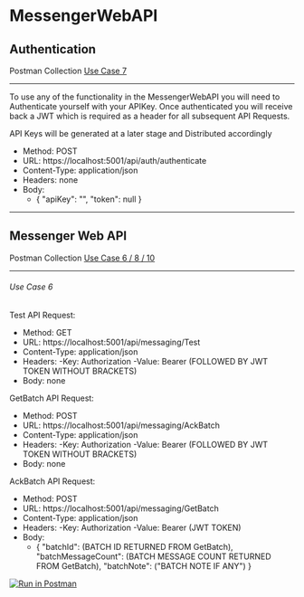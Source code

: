 # MessengerWebAPI


## Authentication
Postman Collection
[Use Case 7](/RXMessengerAPI.docx)
________________________________________________

To use any of the functionality in the MessengerWebAPI you will need to Authenticate yourself with your APIKey. Once authenticated you will receive back a JWT which is required as a header for all subsequent API Requests.

API Keys will be generated at a later stage and Distributed accordingly

- Method: POST
- URL: https://localhost:5001/api/auth/authenticate
- Content-Type: application/json
- Headers: none
- Body:
  - {
      "apiKey": "",
      "token": null
    }

________________________________________________

## Messenger Web API
Postman Collection
[Use Case 6 / 8 / 10](/RXMessengerAPI.docx)
________________________________________________

###### Use Case 6

Test API Request:

- Method: GET
- URL: https://localhost:5001/api/messaging/Test
- Content-Type: application/json
- Headers: 
  -Key: Authorization
  -Value: Bearer (FOLLOWED BY JWT TOKEN WITHOUT BRACKETS)
- Body: none


GetBatch API Request:

- Method: POST
- URL: https://localhost:5001/api/messaging/AckBatch
- Content-Type: application/json
- Headers: 
  -Key: Authorization
  -Value: Bearer (FOLLOWED BY JWT TOKEN WITHOUT BRACKETS)
- Body: none


AckBatch API Request:

- Method: POST
- URL: https://localhost:5001/api/messaging/GetBatch
- Content-Type: application/json
- Headers: 
  -Key: Authorization
  -Value: Bearer (JWT TOKEN)
- Body: 
  - {
      "batchId": (BATCH ID RETURNED FROM GetBatch),
      "batchMessageCount": (BATCH MESSAGE COUNT RETURNED FROM GetBatch),
      "batchNote": ("BATCH NOTE IF ANY")
    }



[![Run in Postman](https://run.pstmn.io/button.svg)](https://app.getpostman.com/run-collection/e2eddd8c625f17286b24)
